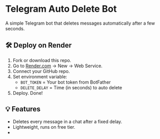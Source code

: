 # Telegram Auto Delete Bot

A simple Telegram bot that deletes messages automatically after a few seconds.

## 🛠 Deploy on Render

1. Fork or download this repo.
2. Go to [Render.com](https://render.com/) → New → Web Service.
3. Connect your GitHub repo.
4. Set environment variable:
   - `BOT_TOKEN` = Your bot token from BotFather
   - `DELETE_DELAY` = Time (in seconds) to auto delete
5. Deploy. Done!

## 💡 Features

- Deletes every message in a chat after a fixed delay.
- Lightweight, runs on free tier.
- 
